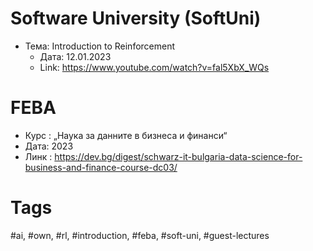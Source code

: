 # Software University (SoftUni)

- Тема: Introduction to Reinforcement 
	- Дата: 12.01.2023
	- Link: https://www.youtube.com/watch?v=fal5XbX_WQs

# FEBA
- Курс :  „Наука за данните в бизнеса и финанси“
- Дата:  2023
- Линк : https://dev.bg/digest/schwarz-it-bulgaria-data-science-for-business-and-finance-course-dc03/


# Tags

#ai, #own, #rl, #introduction, #feba, #soft-uni, #guest-lectures

